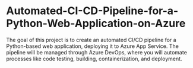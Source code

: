 # Automated-CI-CD-Pipeline-for-a-Python-Web-Application-on-Azure
The goal of this project is to create an automated CI/CD pipeline for a Python-based web application, deploying it to Azure App Service. The pipeline will be managed through Azure DevOps, where you will automate processes like code testing, building, containerization, and deployment.
